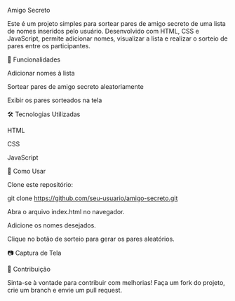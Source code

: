 Amigo Secreto

Este é um projeto simples para sortear pares de amigo secreto de uma lista de nomes inseridos pelo usuário. Desenvolvido com HTML, CSS e JavaScript, permite adicionar nomes, visualizar a lista e realizar o sorteio de pares entre os participantes.

🚀 Funcionalidades

Adicionar nomes à lista

Sortear pares de amigo secreto aleatoriamente

Exibir os pares sorteados na tela

🛠️ Tecnologias Utilizadas

HTML

CSS

JavaScript

📌 Como Usar

Clone este repositório:

git clone https://github.com/seu-usuario/amigo-secreto.git

Abra o arquivo index.html no navegador.

Adicione os nomes desejados.

Clique no botão de sorteio para gerar os pares aleatórios.

📷 Captura de Tela



🤝 Contribuição

Sinta-se à vontade para contribuir com melhorias! Faça um fork do projeto, crie um branch e envie um pull request.
